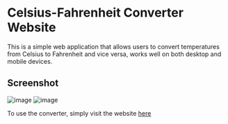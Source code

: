 # Celsius-Fahrenheit Converter Website

This is a simple web application that allows users to convert temperatures from Celsius to Fahrenheit and vice versa, works well on both desktop and mobile devices.

## Screenshot
![image](https://github.com/revou-fundamental-course/5-feb-24-althaafka/assets/92701179/f5c58032-8511-4622-b557-037ec7a5e5a4)
![image](https://github.com/revou-fundamental-course/5-feb-24-althaafka/assets/92701179/12deee37-f12f-4bb3-bc8e-1f348910a42b)

To use the converter, simply visit the website [here](link_to_website)

